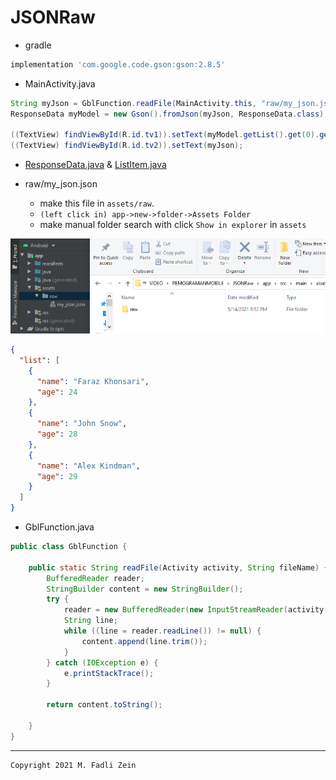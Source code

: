 # JSONRaw

- gradle
```gradle
implementation 'com.google.code.gson:gson:2.8.5'
```

- MainActivity.java
```java
String myJson = GblFunction.readFile(MainActivity.this, "raw/my_json.json");
ResponseData myModel = new Gson().fromJson(myJson, ResponseData.class);

((TextView) findViewById(R.id.tv1)).setText(myModel.getList().get(0).getName());
((TextView) findViewById(R.id.tv2)).setText(myJson);
```

- [ResponseData.java](https://github.com/gzeinnumer/JSONRaw/blob/master/app/src/main/java/com/gzeinnumer/jsonraw/model/ResponseData.java) & [ListItem.java](https://github.com/gzeinnumer/JSONRaw/blob/master/app/src/main/java/com/gzeinnumer/jsonraw/model/ListItem.java)

- raw/my_json.json
  - make this file in `assets/raw`.
  - `(left click in) app->new->folder->Assets Folder`
  - make manual folder search with click `Show in explorer` in `assets`

<p align="center">
  <img src="https://github.com/gzeinnumer/JSONRaw/blob/master/preview/example1.png"/>
</p>

```json
{
  "list": [
    {
      "name": "Faraz Khonsari",
      "age": 24
    },
    {
      "name": "John Snow",
      "age": 28
    },
    {
      "name": "Alex Kindman",
      "age": 29
    }
  ]
}
```

- GblFunction.java
```java
public class GblFunction {

    public static String readFile(Activity activity, String fileName) {
        BufferedReader reader;
        StringBuilder content = new StringBuilder();
        try {
            reader = new BufferedReader(new InputStreamReader(activity.getAssets().open(fileName), "UTF-8"));
            String line;
            while ((line = reader.readLine()) != null) {
                content.append(line.trim());
            }
        } catch (IOException e) {
            e.printStackTrace();
        }

        return content.toString();

    }
}
```

---

```
Copyright 2021 M. Fadli Zein
```